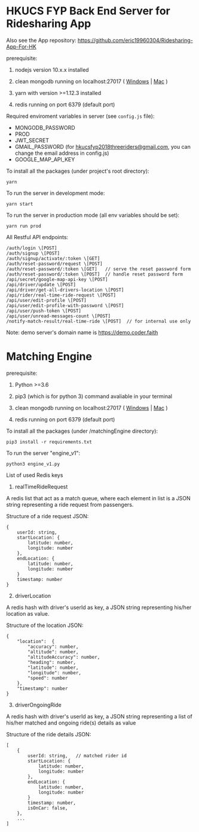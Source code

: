 # HKUCS FYP Back End Server for Ridesharing App


Also see the App repository: https://github.com/eric19960304/Ridesharing-App-For-HK

prerequisite:

1. nodejs version 10.x.x installed

2. clean mongodb running on localhost:27017 ( [Windows](https://stackoverflow.com/questions/20796714/how-do-i-start-mongo-db-from-windows) | [Mac](https://stackoverflow.com/questions/18452023/installing-and-running-mongodb-on-osx) )

3. yarn with version >=1.12.3 installed

4. redis running on port 6379 (default port)


Required enviroment variables in server (see `config.js` file):
* MONGODB_PASSWORD
* PROD
* JWT_SECRET
* GMAIL_PASSWORD (for hkucsfyp2018threeriders@gmail.com, you can change the email address in config.js)
* GOOGLE_MAP_API_KEY



To install all the packages (under project's root directory):

`yarn`

To run the server in development mode:

`yarn start`

To run the server in production mode (all env variables should be set):

`yarn run prod`


All Restful API endpoints:
```
/auth/login \[POST]
/auth/signup \[POST]
/auth/signup/activate/:token \[GET]
/auth/reset-password/request \[POST]
/auth/reset-password/:token \[GET]   // serve the reset password form
/auth/reset-password/:token \[POST]  // handle reset password form
/api/secret/google-map-api-key \[POST]
/api/driver/update \[POST]
/api/driver/get-all-drivers-location \[POST]
/api/rider/real-time-ride-request \[POST]
/api/user/edit-profile \[POST]
/api/user/edit-profile-with-password \[POST]
/api/user/push-token \[POST]
/api/user/unread-messages-count \[POST]
/notify-match-result/real-time-ride \[POST]  // for internal use only
```

Note: demo server's domain name is https://demo.coder.faith



# Matching Engine

prerequisite:

1. Python >=3.6

2. pip3 (which is for python 3) command avaliable in your terminal

3. clean mongodb running on localhost:27017 ( [Windows](https://stackoverflow.com/questions/20796714/how-do-i-start-mongo-db-from-windows) | [Mac](https://stackoverflow.com/questions/18452023/installing-and-running-mongodb-on-osx) )

4. redis running on port 6379 (default port)



To install all the packages (under /matchingEngine directory):

`pip3 install -r requirements.txt`

To run the server "engine_v1":

`python3 engine_v1.py`




List of used Redis keys

1. realTimeRideRequest

A redis list that act as a match queue, where each element in list is a JSON string representing a ride request from passengers.

Structure of a ride request JSON:
```
{
    userId: string,
    startLocation: {
        latitude: number,
        longitude: number
    },
    endLocation: {
        latitude: number,
        longitude: number
    }
    timestamp: number
}
```

2. driverLocation

A redis hash with driver's userId as key, a JSON string representing his/her location as value.

Structure of the location JSON:
```
{
    "location":  {
        "accuracy": number,
        "altitude": number,
        "altitudeAccuracy": number,
        "heading": number,
        "latitude": number,
        "longitude": number,
        "speed": number
    },
    "timestamp": number
}
```

3. driverOngoingRide

A redis hash with driver's userId as key, a JSON string representing a list of his/her matched and ongoing ride(s) details as value

Structure of the ride details JSON:
```
[
    {
        userId: string,   // matched rider id
        startLocation: {
            latitude: number,
            longitude: number
        },
        endLocation: {
            latitude: number,
            longitude: number
        }
        timestamp: number,
        isOnCar: false,
    },
    ...
]
```